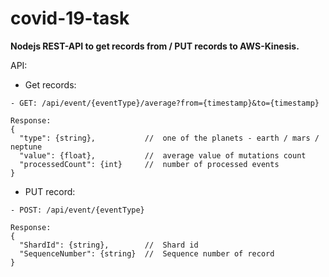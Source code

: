 # covid-19-task

**Nodejs REST-API to get records from / PUT records to AWS-Kinesis.**

API:
- Get records:
```
- GET: /api/event/{eventType}/average?from={timestamp}&to={timestamp}
```

  ```
  Response:
  {
    "type": {string},           //  one of the planets - earth / mars / neptune
    "value": {float},           //  average value of mutations count
    "processedCount": {int}     //  number of processed events
  }
  ```
- PUT record:
```
- POST: /api/event/{eventType}
```
  ```
  Response:
  {
    "ShardId": {string},        //  Shard id
    "SequenceNumber": {string}  //  Sequence number of record
  }
  ```
